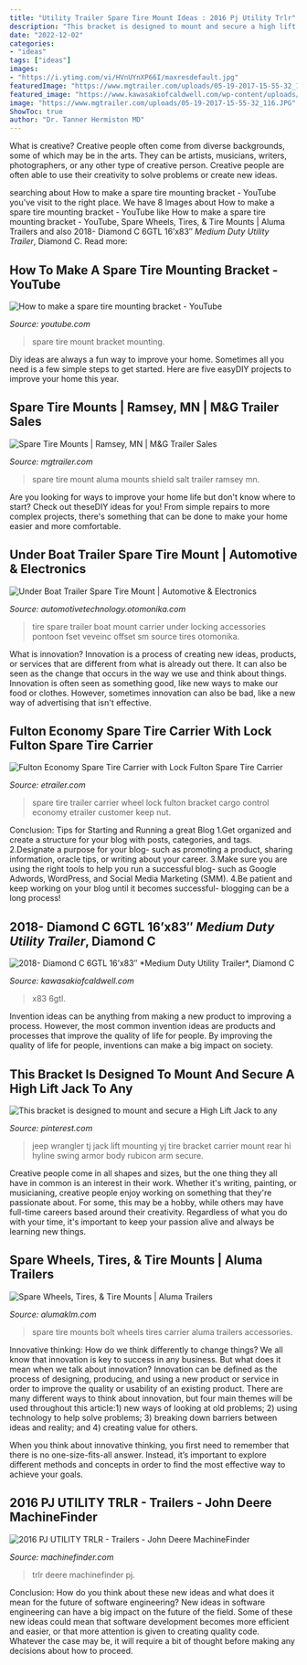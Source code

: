 ```yaml
---
title: "Utility Trailer Spare Tire Mount Ideas : 2016 Pj Utility Trlr"
description: "This bracket is designed to mount and secure a high lift jack to any"
date: "2022-12-02"
categories:
- "ideas"
tags: ["ideas"]
images:
- "https://i.ytimg.com/vi/HVnUYnXP66I/maxresdefault.jpg"
featuredImage: "https://www.mgtrailer.com/uploads/05-19-2017-15-55-32_116.JPG"
featured_image: "https://www.kawasakiofcaldwell.com/wp-content/uploads/2019/06/DSC_0198.jpg"
image: "https://www.mgtrailer.com/uploads/05-19-2017-15-55-32_116.JPG"
ShowToc: true
author: "Dr. Tanner Hermiston MD"
---
```



What is creative?
Creative people often come from diverse backgrounds, some of which may be in the arts. They can be artists, musicians, writers, photographers, or any other type of creative person. Creative people are often able to use their creativity to solve problems or create new ideas.

	

		
searching about How to make a spare tire mounting bracket - YouTube you've visit to the right place. We have 8 Images about How to make a spare tire mounting bracket - YouTube like How to make a spare tire mounting bracket - YouTube, Spare Wheels, Tires, &amp; Tire Mounts | Aluma Trailers and also 2018- Diamond C 6GTL 16’x83″ *Medium Duty Utility Trailer*, Diamond C. Read more:
		
    
## How To Make A Spare Tire Mounting Bracket - YouTube

<img loading=lazy src="https://i.ytimg.com/vi/HVnUYnXP66I/maxresdefault.jpg" onerror="this.onerror=null;this.src='https://tse4.mm.bing.net/th?id=OIP.UdQKnfwT4OPzTKDRgV0SygHaEK&amp;pid=15.1';" alt="How to make a spare tire mounting bracket - YouTube">

_Source: youtube.com_

>spare tire mount bracket mounting. 

	

Diy ideas are always a fun way to improve your home. Sometimes all you need is a few simple steps to get started. Here are five easyDIY projects to improve your home this year.

    
## Spare Tire Mounts | Ramsey, MN | M&amp;G Trailer Sales

<img loading=lazy src="https://www.mgtrailer.com/uploads/05-19-2017-15-55-32_116.JPG" onerror="this.onerror=null;this.src='https://tse2.mm.bing.net/th?id=OIP.7T_NC2A2G_eLwR-6nJC_GgHaJ4&amp;pid=15.1';" alt="Spare Tire Mounts | Ramsey, MN | M&amp;G Trailer Sales">

_Source: mgtrailer.com_

>spare tire mount aluma mounts shield salt trailer ramsey mn. 

	

Are you looking for ways to improve your home life but don't know where to start? Check out theseDIY ideas for you! From simple repairs to more complex projects, there's something that can be done to make your home easier and more comfortable.

    
## Under Boat Trailer Spare Tire Mount | Automotive &amp; Electronics

<img loading=lazy src="http://automotivetechnology.otomonika.com/wp-content/uploads/2018/10/under-boat-trailer-spare-tire-mount-boat-trailer-accessories-spare-tire-carrier-fset-locking-of-under-boat-trailer-spare-tire-mount.jpg" onerror="this.onerror=null;this.src='https://tse2.mm.bing.net/th?id=OIP.qXhOjrXWZT8QOUB9sHrizAHaEK&amp;pid=15.1';" alt="Under Boat Trailer Spare Tire Mount | Automotive &amp; Electronics">

_Source: automotivetechnology.otomonika.com_

>tire spare trailer boat mount carrier under locking accessories pontoon fset veveinc offset sm source tires otomonika. 

	

What is innovation?
Innovation is a process of creating new ideas, products, or services that are different from what is already out there. It can also be seen as the change that occurs in the way we use and think about things. Innovation is often seen as something good, like new ways to make our food or clothes. However, sometimes innovation can also be bad, like a new way of advertising that isn't effective.

    
## Fulton Economy Spare Tire Carrier With Lock Fulton Spare Tire Carrier

<img loading=lazy src="https://images.etrailer.com/static/images/pics/r/i/rid90825_r2_1000.jpg" onerror="this.onerror=null;this.src='https://tse2.mm.bing.net/th?id=OIP.JwUN8dXZHSXSn2e0ahQiDwHaFj&amp;pid=15.1';" alt="Fulton Economy Spare Tire Carrier with Lock Fulton Spare Tire Carrier">

_Source: etrailer.com_

>spare tire trailer carrier wheel lock fulton bracket cargo control economy etrailer customer keep nut. 

	

Conclusion: Tips for Starting and Running a great Blog
1.Get organized and create a structure for your blog with posts, categories, and tags.
2.Designate a purpose for your blog- such as promoting a product, sharing information, oracle tips, or writing about your career. 
3.Make sure you are using the right tools to help you run a successful blog- such as Google Adwords, WordPress, and Social Media Marketing (SMM). 
4.Be patient and keep working on your blog until it becomes successful- blogging can be a long process!

    
## 2018- Diamond C 6GTL 16’x83″ *Medium Duty Utility Trailer*, Diamond C

<img loading=lazy src="https://www.kawasakiofcaldwell.com/wp-content/uploads/2019/06/DSC_0198.jpg" onerror="this.onerror=null;this.src='https://tse4.mm.bing.net/th?id=OIP.dx_vV1W9_VmyaCEp651G7QHaE6&amp;pid=15.1';" alt="2018- Diamond C 6GTL 16’x83″ *Medium Duty Utility Trailer*, Diamond C">

_Source: kawasakiofcaldwell.com_

>x83 6gtl. 

	

Invention ideas can be anything from making a new product to improving a process. However, the most common invention ideas are products and processes that improve the quality of life for people. By improving the quality of life for people, inventions can make a big impact on society.

    
## This Bracket Is Designed To Mount And Secure A High Lift Jack To Any

<img loading=lazy src="https://i.pinimg.com/originals/b1/28/68/b1286806bc86d56dee1d8878a7cc77f1.jpg" onerror="this.onerror=null;this.src='https://tse2.mm.bing.net/th?id=OIP.Qf8zlSEAvVxd2FcDqxLYYwHaLD&amp;pid=15.1';" alt="This bracket is designed to mount and secure a High Lift Jack to any">

_Source: pinterest.com_

>jeep wrangler tj jack lift mounting yj tire bracket carrier mount rear hi hyline swing armor body rubicon arm secure. 

	

Creative people come in all shapes and sizes, but the one thing they all have in common is an interest in their work. Whether it's writing, painting, or musicianing, creative people enjoy working on something that they're passionate about. For some, this may be a hobby, while others may have full-time careers based around their creativity. Regardless of what you do with your time, it's important to keep your passion alive and always be learning new things.

    
## Spare Wheels, Tires, &amp; Tire Mounts | Aluma Trailers

<img loading=lazy src="http://www.alumaklm.com/images/products/parts-and-accessories/spare-wheels-tires-tire-mounts/u-bolt-spare-tire-carrier.jpg" onerror="this.onerror=null;this.src='https://tse1.mm.bing.net/th?id=OIP.eGZFPf8EfRYj2-fOjBqacgHaFj&amp;pid=15.1';" alt="Spare Wheels, Tires, &amp; Tire Mounts | Aluma Trailers">

_Source: alumaklm.com_

>spare tire mounts bolt wheels tires carrier aluma trailers accessories. 

	

Innovative thinking: How do we think differently to change things?
We all know that innovation is key to success in any business. But what does it mean when we talk about innovation?
Innovation can be defined as the process of designing, producing, and using a new product or service in order to improve the quality or usability of an existing product. There are many different ways to think about innovation, but four main themes will be used throughout this article:1) new ways of looking at old problems; 2) using technology to help solve problems; 3) breaking down barriers between ideas and reality; and 4) creating value for others. 

When you think about innovative thinking, you first need to remember that there is no one-size-fits-all answer. Instead, it’s important to explore different methods and concepts in order to find the most effective way to achieve your goals.

    
## 2016 PJ UTILITY TRLR - Trailers - John Deere MachineFinder

<img loading=lazy src="http://www.machinefinder.com/images/machines/21/5129421/17543340_large.jpg" onerror="this.onerror=null;this.src='https://tse1.mm.bing.net/th?id=OIP.mQYNqkGY5qjSeIihZrM5WwHaFj&amp;pid=15.1';" alt="2016 PJ UTILITY TRLR - Trailers - John Deere MachineFinder">

_Source: machinefinder.com_

>trlr deere machinefinder pj. 

	

Conclusion: How do you think about these new ideas and what does it mean for the future of software engineering?
New ideas in software engineering can have a big impact on the future of the field. Some of these new ideas could mean that software development becomes more efficient and easier, or that more attention is given to creating quality code. Whatever the case may be, it will require a bit of thought before making any decisions about how to proceed.

